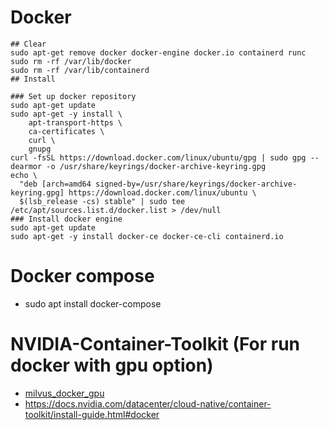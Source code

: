 # Docker
```
## Clear
sudo apt-get remove docker docker-engine docker.io containerd runc
sudo rm -rf /var/lib/docker
sudo rm -rf /var/lib/containerd
## Install

### Set up docker repository
sudo apt-get update
sudo apt-get -y install \
    apt-transport-https \
    ca-certificates \
    curl \
    gnupg
curl -fsSL https://download.docker.com/linux/ubuntu/gpg | sudo gpg --dearmor -o /usr/share/keyrings/docker-archive-keyring.gpg
echo \
  "deb [arch=amd64 signed-by=/usr/share/keyrings/docker-archive-keyring.gpg] https://download.docker.com/linux/ubuntu \
  $(lsb_release -cs) stable" | sudo tee /etc/apt/sources.list.d/docker.list > /dev/null
### Install docker engine
sudo apt-get update
sudo apt-get -y install docker-ce docker-ce-cli containerd.io
```
# Docker compose
+ sudo apt  install docker-compose

# NVIDIA-Container-Toolkit (For run docker with gpu option)
+ [milvus_docker_gpu](https://milvus.io/docs/v1.0.0/milvus_docker-gpu.md)
+ https://docs.nvidia.com/datacenter/cloud-native/container-toolkit/install-guide.html#docker
